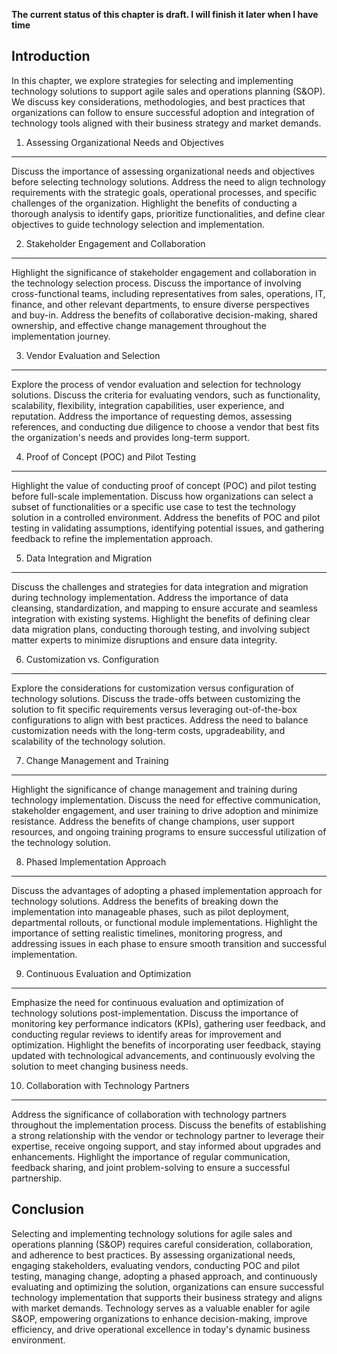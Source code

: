 **The current status of this chapter is draft. I will finish it later when I have time**

Introduction
------------

In this chapter, we explore strategies for selecting and implementing technology solutions to support agile sales and operations planning (S\&OP). We discuss key considerations, methodologies, and best practices that organizations can follow to ensure successful adoption and integration of technology tools aligned with their business strategy and market demands.

1. Assessing Organizational Needs and Objectives
------------------------------------------------

Discuss the importance of assessing organizational needs and objectives before selecting technology solutions. Address the need to align technology requirements with the strategic goals, operational processes, and specific challenges of the organization. Highlight the benefits of conducting a thorough analysis to identify gaps, prioritize functionalities, and define clear objectives to guide technology selection and implementation.

2. Stakeholder Engagement and Collaboration
-------------------------------------------

Highlight the significance of stakeholder engagement and collaboration in the technology selection process. Discuss the importance of involving cross-functional teams, including representatives from sales, operations, IT, finance, and other relevant departments, to ensure diverse perspectives and buy-in. Address the benefits of collaborative decision-making, shared ownership, and effective change management throughout the implementation journey.

3. Vendor Evaluation and Selection
----------------------------------

Explore the process of vendor evaluation and selection for technology solutions. Discuss the criteria for evaluating vendors, such as functionality, scalability, flexibility, integration capabilities, user experience, and reputation. Address the importance of requesting demos, assessing references, and conducting due diligence to choose a vendor that best fits the organization's needs and provides long-term support.

4. Proof of Concept (POC) and Pilot Testing
-------------------------------------------

Highlight the value of conducting proof of concept (POC) and pilot testing before full-scale implementation. Discuss how organizations can select a subset of functionalities or a specific use case to test the technology solution in a controlled environment. Address the benefits of POC and pilot testing in validating assumptions, identifying potential issues, and gathering feedback to refine the implementation approach.

5. Data Integration and Migration
---------------------------------

Discuss the challenges and strategies for data integration and migration during technology implementation. Address the importance of data cleansing, standardization, and mapping to ensure accurate and seamless integration with existing systems. Highlight the benefits of defining clear data migration plans, conducting thorough testing, and involving subject matter experts to minimize disruptions and ensure data integrity.

6. Customization vs. Configuration
----------------------------------

Explore the considerations for customization versus configuration of technology solutions. Discuss the trade-offs between customizing the solution to fit specific requirements versus leveraging out-of-the-box configurations to align with best practices. Address the need to balance customization needs with the long-term costs, upgradeability, and scalability of the technology solution.

7. Change Management and Training
---------------------------------

Highlight the significance of change management and training during technology implementation. Discuss the need for effective communication, stakeholder engagement, and user training to drive adoption and minimize resistance. Address the benefits of change champions, user support resources, and ongoing training programs to ensure successful utilization of the technology solution.

8. Phased Implementation Approach
---------------------------------

Discuss the advantages of adopting a phased implementation approach for technology solutions. Address the benefits of breaking down the implementation into manageable phases, such as pilot deployment, departmental rollouts, or functional module implementations. Highlight the importance of setting realistic timelines, monitoring progress, and addressing issues in each phase to ensure smooth transition and successful implementation.

9. Continuous Evaluation and Optimization
-----------------------------------------

Emphasize the need for continuous evaluation and optimization of technology solutions post-implementation. Discuss the importance of monitoring key performance indicators (KPIs), gathering user feedback, and conducting regular reviews to identify areas for improvement and optimization. Highlight the benefits of incorporating user feedback, staying updated with technological advancements, and continuously evolving the solution to meet changing business needs.

10. Collaboration with Technology Partners
------------------------------------------

Address the significance of collaboration with technology partners throughout the implementation process. Discuss the benefits of establishing a strong relationship with the vendor or technology partner to leverage their expertise, receive ongoing support, and stay informed about upgrades and enhancements. Highlight the importance of regular communication, feedback sharing, and joint problem-solving to ensure a successful partnership.

Conclusion
----------

Selecting and implementing technology solutions for agile sales and operations planning (S\&OP) requires careful consideration, collaboration, and adherence to best practices. By assessing organizational needs, engaging stakeholders, evaluating vendors, conducting POC and pilot testing, managing change, adopting a phased approach, and continuously evaluating and optimizing the solution, organizations can ensure successful technology implementation that supports their business strategy and aligns with market demands. Technology serves as a valuable enabler for agile S\&OP, empowering organizations to enhance decision-making, improve efficiency, and drive operational excellence in today's dynamic business environment.

